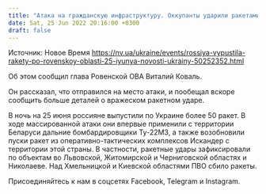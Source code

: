 ```yaml
---
title: "Атака на гражданскую инфраструктуру. Оккупанты ударили ракетами по Ровенской области — глава ОВА"
date: Sat, 25 Jun 2022 20:16:00 +0300
draft: false
---
```

Источник: Новое Время https://nv.ua/ukraine/events/rossiya-vypustila-rakety-po-rovenskoy-oblasti-25-iyunya-novosti-ukrainy-50252352.html


Об этом сообщил глава Ровенской ОВА Виталий Коваль.

Он рассказал, что отправился на место атаки, и пообещал вскоре сообщить больше деталей о вражеском ракетном ударе.

В ночь на 25 июня россияне выпустили по Украине более 50 ракет. В ходе массированной атаки они впервые применили с территории Беларуси дальние бомбардировщики Ту-22М3, а также возобновили пуски ракет из оперативно-тактических комплексов Искандер с территории этой страны. В частности, ракетные удары зафиксировали по объектам во Львовской, Житомирской и Черниговской областях и Николаеве. Над Хмельницкой и Киевской областями ПВО сбило ракеты.

Присоединяйтесь к нам в соцсетях Facebook, Telegram и Instagram.
